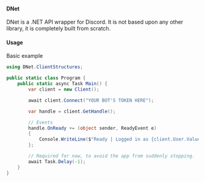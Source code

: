 ﻿#### DNet

DNet is a .NET API wrapper for Discord. It is not based upon any other library, it is completely built from scratch.

#### Usage

Basic example

```cs
using DNet.ClientStructures;

public static class Program {
	public static async Task Main() {
		var client = new Client();

		await client.Connect("YOUR BOT'S TOKEN HERE");

		var handle = client.GetHandle();

		// Events
		handle.OnReady += (object sender, ReadyEvent e)
		{
			Console.WriteLine($"Ready | Logged in as {client.User.Value.Tag}");
		};

		// Required for now, to avoid the app from suddenly stopping.
		await Task.Delay(-1);
	}
}
```